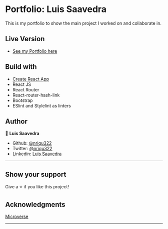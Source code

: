 # Portfolio: Luis Saavedra

This is my portfolio to show the main project I worked on and collaborate in.

## Live Version

* [See my Portfolio here](https://nriqu322.github.io/portfolio-ls/)

## Build with
* [Create React App](https://github.com/facebook/create-react-app)
* React JS
* React Router
* React-router-hash-link
* Bootstrap
* ESlint and Stylelint as linters

## Author

👤 **Luis Saavedra**
- Github: [@nriqu322](https://github.com/nriqu322)
- Twitter: [@nriqu322](https://twitter.com/nriqu322)
- Linkedin: [Luis Saavedra](https://linkedin.com/in/luis-saavedra-sanchez/)

---

## Show your support

Give a ⭐️ if you like this project!

## Acknowledgments

[Microverse](https://microverse.org)

---
